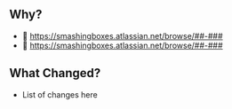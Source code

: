 ## Why?
- :notebook: https://smashingboxes.atlassian.net/browse/##-###
- :bug: https://smashingboxes.atlassian.net/browse/##-###

## What Changed?
- List of changes here

